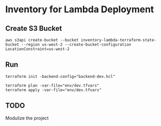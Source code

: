 
# Inventory for Lambda Deployment

## Create S3 Bucket

```
aws s3api create-bucket --bucket inventory-lambda-terraform-state-bucket --region us-west-2 --create-bucket-configuration LocationConstraint=us-west-2

```

## Run

```
terraform init -backend-config="backend-dev.hcl"

terraform plan -var-file="env/dev.tfvars"
terraform apply -var-file="env/dev.tfvars"

```

## TODO

Modulize the project